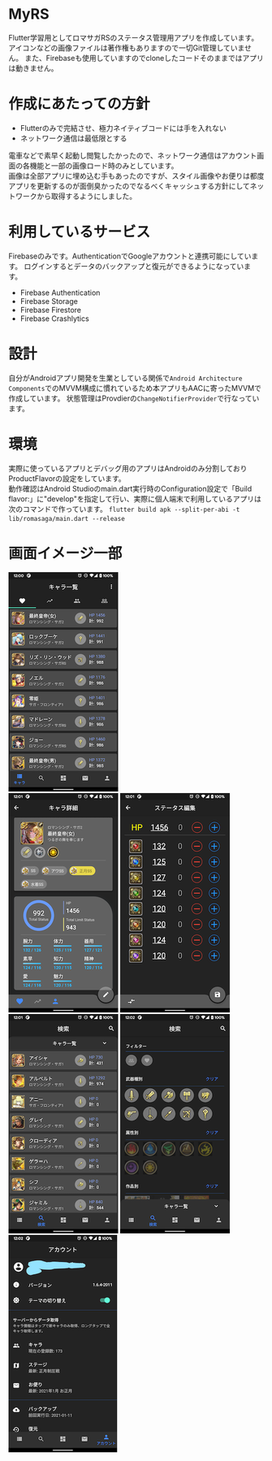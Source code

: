 # MyRS
Flutter学習用としてロマサガRSのステータス管理用アプリを作成しています。
アイコンなどの画像ファイルは著作権もありますので一切Git管理していません。
また、Firebaseも使用していますのでcloneしたコードそのままではアプリは動きません。

# 作成にあたっての方針
  - Flutterのみで完結させ、極力ネイティブコードには手を入れない
  - ネットワーク通信は最低限とする

電車などで素早く起動し閲覧したかったので、ネットワーク通信はアカウント画面の各機能と一部の画像ロード時のみとしています。  
画像は全部アプリに埋め込む手もあったのですが、スタイル画像やお便りは都度アプリを更新するのが面倒臭かったのでなるべくキャッシュする方針にしてネットワークから取得するようにしました。
 
# 利用しているサービス
Firebaseのみです。AuthenticationでGoogleアカウントと連携可能にしています。
ログインするとデータのバックアップと復元ができるようになっています。
  - Firebase Authentication
  - Firebase Storage
  - Firebase Firestore
  - Firebase Crashlytics

# 設計
自分がAndroidアプリ開発を生業としている関係で`Android Architecture Components`でのMVVM構成に慣れているため本アプリもAACに寄ったMVVMで作成しています。
状態管理はProvdierの`ChangeNotifierProvider`で行なっています。

# 環境
実際に使っているアプリとデバッグ用のアプリはAndroidのみ分割しておりProductFlavorの設定をしています。  
動作確認はAndroid Studioのmain.dart実行時のConfiguration設定で「Build flavor:」に"develop"を指定して行い、実際に個人端末で利用しているアプリは次のコマンドで作っています。
`flutter build apk --split-per-abi -t lib/romasaga/main.dart --release`

# 画面イメージ一部
![01](/images/01_char_list.png)  
![02](/images/02_char_detail_1.png)
![03](images/03_char_input_status.png)  
![04](images/04_search.png)
![0402](images/04_search_filter.png)  
![06](images/06_account.png)
